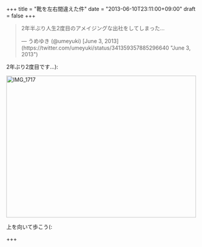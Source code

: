 +++
title =  "靴を左右間違えた件"
date =  "2013-06-10T23:11:00+09:00"
draft = false
+++
<blockquote class="twitter-tweet"><p>2年半ぶり人生2度目のアメイジングな出社をしてしまった...</p>&mdash; うめゆき (@umeyuki) [June 3, 2013](https://twitter.com/umeyuki/status/341359357885296640 "June 3, 2013")</blockquote>

<script async src="//platform.twitter.com/widgets.js" charset="utf-8"></script>

<p>2年ぶり2度目です...):</p>

<p><a href="http://www.flickr.com/photos/68742489@N02/9007310538/" title="IMG_1717 by umeyuki1326, on Flickr"><img src="http://farm8.staticflickr.com/7458/9007310538_9953bd1cd6.jpg" width="500" height="375" alt="IMG_1717"></a></p>

<p>上を向いて歩こう(:</p>

+++
